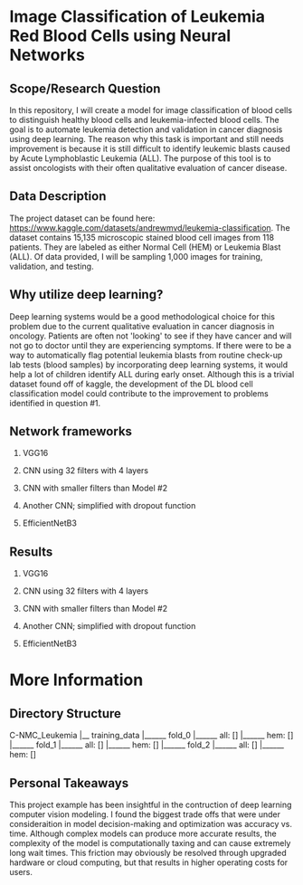 # Image Classification of Leukemia Red Blood Cells using Neural Networks

## Scope/Research Question

In this repository, I will create a model for image classification of blood cells to distinguish healthy blood cells and leukemia-infected blood cells. The goal is to automate leukemia detection and validation in cancer diagnosis using deep learning. The reason why this task is important and still needs improvement is because it is still difficult to identify leukemic blasts caused by Acute Lymphoblastic Leukemia (ALL). The purpose of this tool is to assist oncologists with their often qualitative evaluation of cancer disease.

## Data Description

The project dataset can be found here: https://www.kaggle.com/datasets/andrewmvd/leukemia-classification. The dataset contains 15,135 microscopic stained blood cell images from 118 patients. They are labeled as either Normal Cell (HEM) or Leukemia Blast (ALL). Of data provided, I will be sampling 1,000 images for training, validation, and testing. 

## Why utilize deep learning?

Deep learning systems would be a good methodological choice for this problem due to the current qualitative evaluation in cancer diagnosis in oncology. Patients are often not 'looking' to see if they have cancer and will not go to doctor until they are experiencing symptoms. If there were to be a way to automatically flag potential leukemia blasts from routine check-up lab tests (blood samples) by incorporating deep learning systems, it would help a lot of children identify ALL during early onset. Although this is a trivial dataset found off of kaggle, the development of the DL blood cell classification model could contribute to the improvement to problems identified in question #1. 

## Network frameworks

1. VGG16

2. CNN using 32 filters with 4 layers

3. CNN with smaller filters than Model #2

4. Another CNN; simplified with dropout function

5. EfficientNetB3

## Results

1. VGG16

2. CNN using 32 filters with 4 layers

3. CNN with smaller filters than Model #2

4. Another CNN; simplified with dropout function

5. EfficientNetB3

# More Information

## Directory Structure

C-NMC_Leukemia
|__ training_data
    |______ fold_0
        |______ all: []
        |______ hem: []
    |______ fold_1
        |______ all: []
        |______ hem: []
    |______ fold_2
        |______ all: []
        |______ hem: []
        
## Personal Takeaways

This project example has been insightful in the contruction of deep learning computer vision modeling. I found the biggest trade offs that were under consideraition in model decision-making and optimization was accuracy vs. time. Although complex models can produce more accurate results, the complexity of the model is computationally taxing and can cause extremely long wait times. This friction may obviously be resolved through upgraded hardware or cloud computing, but that results in higher operating costs for users.
